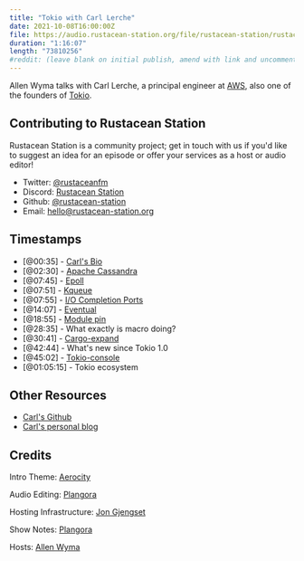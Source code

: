 ```yaml
---
title: "Tokio with Carl Lerche"
date: 2021-10-08T16:00:00Z
file: https://audio.rustacean-station.org/file/rustacean-station/rustacean-station-e041-carl-lerche.mp3
duration: "1:16:07"
length: "73810256"
#reddit: (leave blank on initial publish, amend with link and uncomment this line after Reddit thread has been posted)
---
```

Allen Wyma talks with Carl Lerche, a principal engineer at [AWS](https://aws.amazon.com/), also one of the founders of  [Tokio](https://tokio.rs/). 


## Contributing to Rustacean Station

Rustacean Station is a community project; get in touch with us if you'd like to suggest an idea for an episode or offer your services as a host or audio editor!

- Twitter: [@rustaceanfm](https://twitter.com/rustaceanfm)
- Discord: [Rustacean Station](https://discord.gg/cHc3Gyc)
- Github: [@rustacean-station](https://github.com/rustacean-station/)
- Email: [hello@rustacean-station.org](mailto:hello@rustacean-station.org)

## Timestamps 

- [@00:35] - [Carl's Bio](https://twitter.com/carllerche/)
- [@02:30] - [Apache Cassandra](https://cassandra.apache.org/_/index.html)
- [@07:45] - [Epoll ](https://man7.org/linux/man-pages/man7/epoll.7.html)
- [@07:51] - [Kqueue](https://www.freebsd.org/cgi/man.cgi?kqueue)
- [@07:55] - [I/O Completion Ports](https://docs.microsoft.com/en-us/windows/win32/fileio/i-o-completion-ports)
- [@14:07] - [Eventual](https://github.com/carllerche/eventual)
- [@18:55] - [Module pin](https://doc.rust-lang.org/std/pin/index.html)
- [@28:35] - What exactly is macro doing?
- [@30:41] - [Cargo-expand](https://github.com/dtolnay/cargo-expand)
- [@42:44] - What's new since Tokio 1.0
- [@45:02] - [Tokio-console](https://github.com/tokio-rs/console)
- [@01:05:15] - Tokio ecosystem

## Other Resources
- [Carl's Github](https://github.com/carllerche/)
- [Carl's personal blog](https://carllerche.com/)

## Credits
Intro Theme: [Aerocity](https://twitter.com/AerocityMusic)

Audio Editing: [Plangora](https://twitter.com/plangora)

Hosting Infrastructure: [Jon Gjengset](https://twitter.com/jonhoo/)

Show Notes: [Plangora](https://twitter.com/plangora)

Hosts: [Allen Wyma](https://twitter.com/allenwyma)
